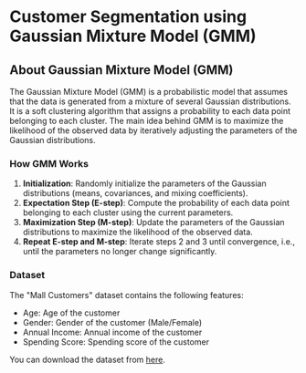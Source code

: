 # Customer Segmentation using Gaussian Mixture Model (GMM)

## About Gaussian Mixture Model (GMM)

The Gaussian Mixture Model (GMM) is a probabilistic model that assumes that the data is generated from a mixture of several Gaussian distributions. It is a soft clustering algorithm that assigns a probability to each data point belonging to each cluster. The main idea behind GMM is to maximize the likelihood of the observed data by iteratively adjusting the parameters of the Gaussian distributions.

### How GMM Works

1. **Initialization**: Randomly initialize the parameters of the Gaussian distributions (means, covariances, and mixing coefficients).
2. **Expectation Step (E-step)**: Compute the probability of each data point belonging to each cluster using the current parameters.
3. **Maximization Step (M-step)**: Update the parameters of the Gaussian distributions to maximize the likelihood of the observed data.
4. **Repeat E-step and M-step**: Iterate steps 2 and 3 until convergence, i.e., until the parameters no longer change significantly.

### Dataset

The "Mall Customers" dataset contains the following features:

- Age: Age of the customer
- Gender: Gender of the customer (Male/Female)
- Annual Income: Annual income of the customer
- Spending Score: Spending score of the customer

You can download the dataset from [here](https://www.kaggle.com/datasets/vjchoudhary7/customer-segmentation-tutorial-in-python).
